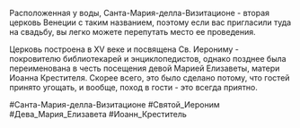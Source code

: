 Расположенная у воды, Санта-Мария-делла-Визитационе - вторая церковь Венеции с таким названием, поэтому если вас пригласили туда на свадьбу, вы легко можете перепутать место ее проведения.

Церковь построена в XV веке и посвящена Св. Иерониму - покровителю библиотекарей и энциклопедистов, однако позднее была переименована в честь посещения девой Марией Елизаветы, матери Иоанна Крестителя. Скорее всего, это было сделано потому, что гостей принято угощать, и вообще, поход в гости - это всегда приятно.

#Санта-Мария-делла-Визитационе
#Святой_Иероним
#Дева_Мария_Елизавета
#Иоанн_Креститель 
